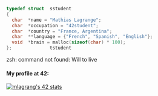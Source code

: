 ```C
typedef struct  sstudent
{
  char  *name = "Mathias Lagrange";
  char  *occupation = "42student";
  char  *country = "France, Argentina";
  char  **language = {"French", "Spanish", "English"};
  void  *brain = malloc(sizeof(char) * 100);
};              tstudent
```

zsh: command not found: Will to live

<h4>My profile at 42:</h4>

<a href="https://github.com/JaeSeoKim/badge42"><img src="https://badge42.vercel.app/api/v2/cl2ubq9xc015009l8mjajj101/stats?cursusId=21&coalitionId=16" alt="mlagrang's 42 stats" /></a>
